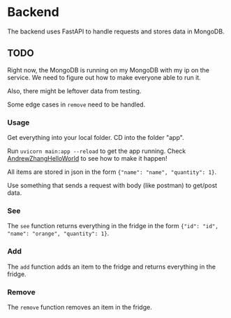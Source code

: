 # Backend

The backend uses FastAPI to handle requests and stores data in MongoDB.

## TODO

Right now, the MongoDB is running on my MongoDB with my ip on the service. We need to figure out how to make everyone able to run it.

Also, there might be leftover data from testing.

Some edge cases in `remove` need to be handled.

### Usage

Get everything into your local folder. CD into the folder "app".

Run `uvicorn main:app --reload` to get the app running. Check [AndrewZhangHelloWorld](../TeamHelloWorld/AndrewZhangHelloWorld/README.md) to see how to make it happen!

All items are stored in json in the form `{"name": "name", "quantity": 1}`.

Use something that sends a request with body (like postman) to get/post data. 

### See

The `see` function returns everything in the fridge in the form `{"id": "id", "name": "orange", "quantity": 1}`.

### Add

The `add` function adds an item to the fridge and returns everything in the fridge.

### Remove

The `remove` function removes an item in the fridge.
